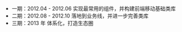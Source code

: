 - 一期：2012.04 - 2012.06  实现最常用的组件，并构建前端移动基础类库
- 二期：2012.08 - 2012.10  落地到业务线，并进一步完善类库
- 三期：2013 年  体系化，打造生态圈
